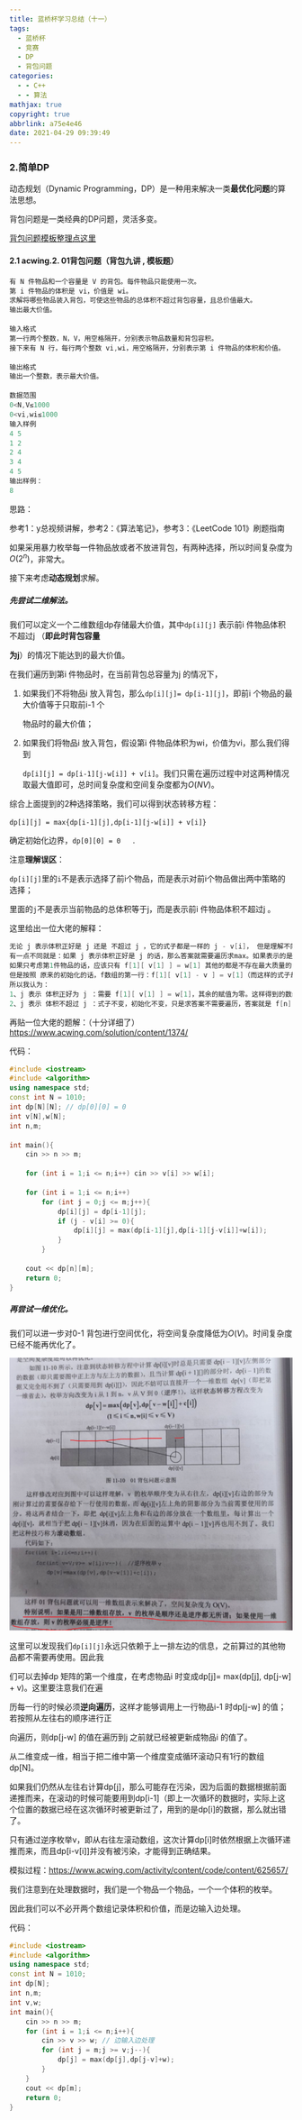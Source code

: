 ```yaml
---
title: 蓝桥杯学习总结（十一）
tags:
  - 蓝桥杯
  - 竞赛
  - DP
  - 背包问题
categories:
  - - C++
  - - 算法
mathjax: true
copyright: true
abbrlink: a75e4e46
date: 2021-04-29 09:39:49
---
```


### 2.简单DP

动态规划（Dynamic Programming，DP）是一种用来解决一类**最优化问题**的算法思想。

背包问题是一类经典的DP问题，灵活多变。

[背包问题模板整理点这里](https://valen.blog.csdn.net/article/details/87878853?utm_medium=distribute.pc_relevant_t0.none-task-blog-2%7Edefault%7EBlogCommendFromMachineLearnPai2%7Edefault-1.control&depth_1-utm_source=distribute.pc_relevant_t0.none-task-blog-2%7Edefault%7EBlogCommendFromMachineLearnPai2%7Edefault-1.control)

<!--more-->

#### 2.1 acwing.2. 01背包问题（背包九讲 , 模板题）

```C++
有 N 件物品和一个容量是 V 的背包。每件物品只能使用一次。
第 i 件物品的体积是 vi，价值是 wi。
求解将哪些物品装入背包，可使这些物品的总体积不超过背包容量，且总价值最大。
输出最大价值。

输入格式
第一行两个整数，N，V，用空格隔开，分别表示物品数量和背包容积。
接下来有 N 行，每行两个整数 vi,wi，用空格隔开，分别表示第 i 件物品的体积和价值。

输出格式
输出一个整数，表示最大价值。

数据范围
0<N,V≤1000
0<vi,wi≤1000
输入样例
4 5
1 2
2 4
3 4
4 5
输出样例：
8
```

思路：

参考1：y总视频讲解，参考2：《算法笔记》，参考3：《LeetCode 101》刷题指南

如果采用暴力枚举每一件物品放或者不放进背包，有两种选择，所以时间复杂度为$O(2^n)$，非常大。

接下来考虑**动态规划**求解。

##### 先尝试二维解法。

我们可以定义一个二维数组dp存储最大价值，其中`dp[i][j]` 表示前i 件物品体积不超过j （**即此时背包容量**

**为j**）的情况下能达到的最大价值。

在我们遍历到第i 件物品时，在当前背包总容量为j 的情况下，

1. 如果我们不将物品i 放入背包，那么`dp[i][j]= dp[i-1][j]`，即前i 个物品的最大价值等于只取前i-1 个

   物品时的最大价值；

2. 如果我们将物品i 放入背包，假设第i 件物品体积为wi，价值为vi，那么我们得到

   `dp[i][j] = dp[i-1][j-w[i]] + v[i]`。我们只需在遍历过程中对这两种情况取最大值即可，总时间复杂度和空间复杂度都为$O(NV)$。

综合上面提到的2种选择策略，我们可以得到状态转移方程：

`dp[i][j] = max{dp[i-1][j],dp[i-1][j-w[i]] + v[i]}`

确定初始化边界，`dp[0][0] = 0	`.

注意**理解误区**：

`dp[i][j]`里的`i`不是表示选择了前i个物品，而是表示对前i个物品做出两中策略的选择；

里面的`j`不是表示当前物品的总体积等于j，而是表示前i 件物品体积不超过j 。

这里给出一位大佬的解释：

```C++
无论 j 表示体积正好是 j 还是 不超过 j ，它的式子都是一样的 j - v[i]， 但是理解不同而已。
有一点不同就是：如果 j 表示体积正好是 j 的话，那么答案就需要遍历求max。如果表示的是 不超过 j 的话，答案就是 f[n][m] 。
如果只考虑第1件物品的话，应该只有 f[1][ v[1] ] = w[1] 其他的都是不存在最大质量的（都为0）。
但是按照 原来的初始化的话，f数组的第一行：f[1][ v[1] - v ] = v[1]（而这样的式子却代表的是 j 表示不超过 j 的情况、可以把两种情况的 f 数组画出来）
所以我认为：
1、j 表示 体积正好为 j ：需要 f[1][ v[1] ] = w[1]，其余的赋值为零。这样得到的数组 f 才能被解释赋予意义。答案就需要遍历求max。
2、j 表示 体积不超过 j ：式子不变，初始化不变，只是求答案不需要遍历，答案就是 f[n][m]。
```

再贴一位大佬的题解：（十分详细了）https://www.acwing.com/solution/content/1374/

代码：

```C++
#include <iostream>
#include <algorithm>
using namespace std;
const int N = 1010;
int dp[N][N]; // dp[0][0] = 0
int v[N],w[N];
int n,m;

int main(){
    cin >> n >> m;
    
    for (int i = 1;i <= n;i++) cin >> v[i] >> w[i];
    
    for (int i = 1;i <= n;i++)
        for (int j = 0;j <= m;j++){
            dp[i][j] = dp[i-1][j];
            if (j - v[i] >= 0){
                dp[i][j] = max(dp[i-1][j],dp[i-1][j-v[i]]+w[i]);
            }
        }
    
    cout << dp[n][m];
    return 0;
}
```

##### 再尝试一维优化。

我们可以进一步对0-1 背包进行空间优化，将空间复杂度降低为$O(V)$。时间复杂度已经不能再优化了。

![image-20210430213638586](蓝桥杯学习总结（十一）/image-20210430213638586.png)

这里可以发现我们`dp[i][j]`永远只依赖于上一排左边的信息，之前算过的其他物品都不需要再使用。因此我

们可以去掉dp 矩阵的第一个维度，在考虑物品i 时变成dp[j]= max(dp[j], dp[j-w] + v)。这里要注意我们在遍

历每一行的时候必须**逆向遍历**，这样才能够调用上一行物品i-1 时dp[j-w] 的值；若按照从左往右的顺序进行正

向遍历，则dp[j-w] 的值在遍历到j 之前就已经被更新成物品i 的值了。

从二维变成一维，相当于把二维中第一个维度变成循环滚动只有1行的数组dp[N]。

如果我们仍然从左往右计算dp[j]，那么可能存在污染，因为后面的数据根据前面递推而来，在滚动的时候可能要用到dp[i-1]（即上一次循环的数据时，实际上这个位置的数据已经在这次循环时被更新过了，用到的是dp[i]的数据，那么就出错了。

只有通过逆序枚举v，即从右往左滚动数组，这次计算dp[i]时依然根据上次循环递推而来，而且dp[i-v[i]]并没有被污染，才能得到正确结果。

模拟过程：https://www.acwing.com/activity/content/code/content/625657/

我们注意到在处理数据时，我们是一个物品一个物品，一个一个体积的枚举。

因此我们可以不必开两个数组记录体积和价值，而是边输入边处理。

代码：

```C++
#include <iostream>
#include <algorithm>
using namespace std;
const int N = 1010;
int dp[N];
int n,m;
int v,w;
int main(){
    cin >> n >> m;
    for (int i = 1;i <= n;i++){
        cin >> v >> w; // 边输入边处理
        for (int j = m;j >= v;j--){
            dp[j] = max(dp[j],dp[j-v]+w);
        }
    }    
    cout << dp[m];
    return 0;
}
```


